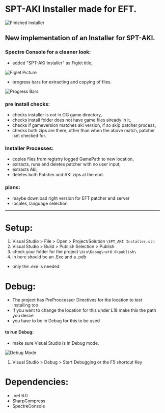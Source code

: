 # SPT-AKI Installer made for EFT.

![Finished Installer](https://cdn.discordapp.com/attachments/976519592119762994/976845998930419732/unknown.png)

## New implementation of an Installer for SPT-AKI.

### Spectre Console for a cleaner look:
- added "SPT-AKI Installer" as Figlet title,

![Figlet Picture](https://cdn.discordapp.com/attachments/976519592119762994/976845245553717248/unknown.png)

- progress bars for extracting and copying of files.

![Progress Bars](https://cdn.discordapp.com/attachments/976519592119762994/976845443831070790/unknown.png)

### pre install checks:
- checks installer is not in OG game directory,
- checks install folder does not have game files already in it,
- checks if gameversion matches aki version, if so skip patcher process,
- checks both zips are there, other than when the above match, patcher isnt checked for.

### Installer Processes:
- copies files from registry logged GamePath to new location,
- extracts, runs and deletes patcher with no user input,
- extracts Aki,
- deletes both Patcher and AKI zips at the end.

### plans:
- maybe download right version for EFT patcher and server
- locales, language selection

----

# Setup:

1. Visual Studio > File > Open > Project/Solution `\SPT_AKI Installer.sln`
2. Visual Studio > Build > Publish Selection > Publish
3. check your folder for the project `\bin\Debug\net6.0\publish\`
4. in here should be an .Exe and a .pdb
- only the .exe is needed

# Debug:

- The project has PreProccessor Directives for the location to test installing too
- If you want to change the location for this under L18 make this the path you desire
- you have to be in Debug for this to be used

#### to run Debug:

- make sure Visual Studio is in Debug mode.

![Debug Mode](https://cdn.discordapp.com/attachments/976519592119762994/976850003521835058/unknown.png)

1. Visual Studio > Debug > Start Debugging or the F5 shortcut Key

# Dependencies:

- .net 6.0
- SharpCompress
- SpectreConsole
